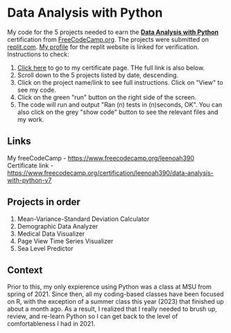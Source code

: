 # Data Analysis with Python
My code for the 5 projects needed to earn the [**Data Analysis with Python**](https://www.freecodecamp.org/learn/data-analysis-with-python/) certification from [FreeCodeCamp.org](https://www.freecodecamp.org/learn). The projects were submitted on [replit.com](https://replit.com/). [My profile](https://replit.com/@leenoah390) for the replit website is linked for verification. Instructions to check: <br />

1. [Click here](https://www.freecodecamp.org/certification/leenoah390/data-analysis-with-python-v7/) to go to my certificate page. THe full link is also below.
1. Scroll down to the 5 projects listed by date, descending.
1. Click on the project name/link to see full instructions. Click on "View" to see my code.
1. Click on the green "run" button on the right side of the screen.
1. The code will run and output "Ran (n) tests in (n)seconds, OK".
You can also click on the grey "show code" button to see the relevant files and my work.

## Links ##
My freeCodeCamp - https://www.freecodecamp.org/leenoah390 <br />
Certificate link - https://www.freecodecamp.org/certification/leenoah390/data-analysis-with-python-v7

## Projects in order ##
1. Mean-Variance-Standard Deviation Calculator
2. Demographic Data Analyzer
3. Medical Data Visualizer
4. Page View Time Series Visualizer
5. Sea Level Predictor

## Context ##
Prior to this, my only expierence using Python was a class at MSU from spring of 2021. Since then, all my coding-based classes have been focused on R, with the exception of a summer class this year (2023) that finished up about a month ago. As a result, I realized that I really needed to brush up, review, and re-learn Python so I can get back to the level of comfortableness I had in 2021.
